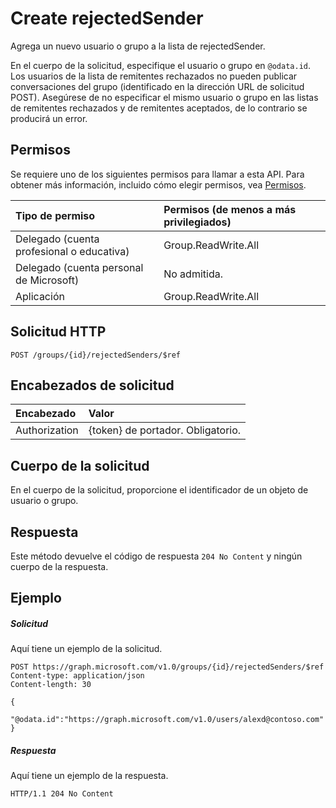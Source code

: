 # <a name="create-rejectedsender"></a>Create rejectedSender

Agrega un nuevo usuario o grupo a la lista de rejectedSender.

En el cuerpo de la solicitud, especifique el usuario o grupo en `@odata.id`. Los usuarios de la lista de remitentes rechazados no pueden publicar conversaciones del grupo (identificado en la dirección URL de solicitud POST). Asegúrese de no especificar el mismo usuario o grupo en las listas de remitentes rechazados y de remitentes aceptados, de lo contrario se producirá un error.
## <a name="permissions"></a>Permisos
Se requiere uno de los siguientes permisos para llamar a esta API. Para obtener más información, incluido cómo elegir permisos, vea [Permisos](../../../concepts/permissions_reference.md).

|Tipo de permiso      | Permisos (de menos a más privilegiados)              |
|:--------------------|:---------------------------------------------------------|
|Delegado (cuenta profesional o educativa) | Group.ReadWrite.All    |
|Delegado (cuenta personal de Microsoft) | No admitida.    |
|Aplicación | Group.ReadWrite.All |

## <a name="http-request"></a>Solicitud HTTP
<!-- { "blockType": "ignored" } -->
```http
POST /groups/{id}/rejectedSenders/$ref
```
## <a name="request-headers"></a>Encabezados de solicitud
| Encabezado       | Valor |
|:---------------|:--------|
| Authorization  | {token} de portador. Obligatorio.  |

## <a name="request-body"></a>Cuerpo de la solicitud
En el cuerpo de la solicitud, proporcione el identificador de un objeto de usuario o grupo.

## <a name="response"></a>Respuesta

Este método devuelve el código de respuesta `204 No Content` y ningún cuerpo de la respuesta.

## <a name="example"></a>Ejemplo
##### <a name="request"></a>Solicitud
Aquí tiene un ejemplo de la solicitud.
<!-- {
  "blockType": "request",
  "name": "create_directoryobject_from_group"
}-->
```http
POST https://graph.microsoft.com/v1.0/groups/{id}/rejectedSenders/$ref
Content-type: application/json
Content-length: 30

{
  "@odata.id":"https://graph.microsoft.com/v1.0/users/alexd@contoso.com"
}
```
##### <a name="response"></a>Respuesta
Aquí tiene un ejemplo de la respuesta.
<!-- {
  "blockType": "response",
  "truncated": true
} -->
```http
HTTP/1.1 204 No Content
```

<!-- uuid: 8fcb5dbc-d5aa-4681-8e31-b001d5168d79
2015-10-25 14:57:30 UTC -->
<!-- {
  "type": "#page.annotation",
  "description": "Create rejectedSender",
  "keywords": "",
  "section": "documentation",
  "tocPath": ""
}-->

